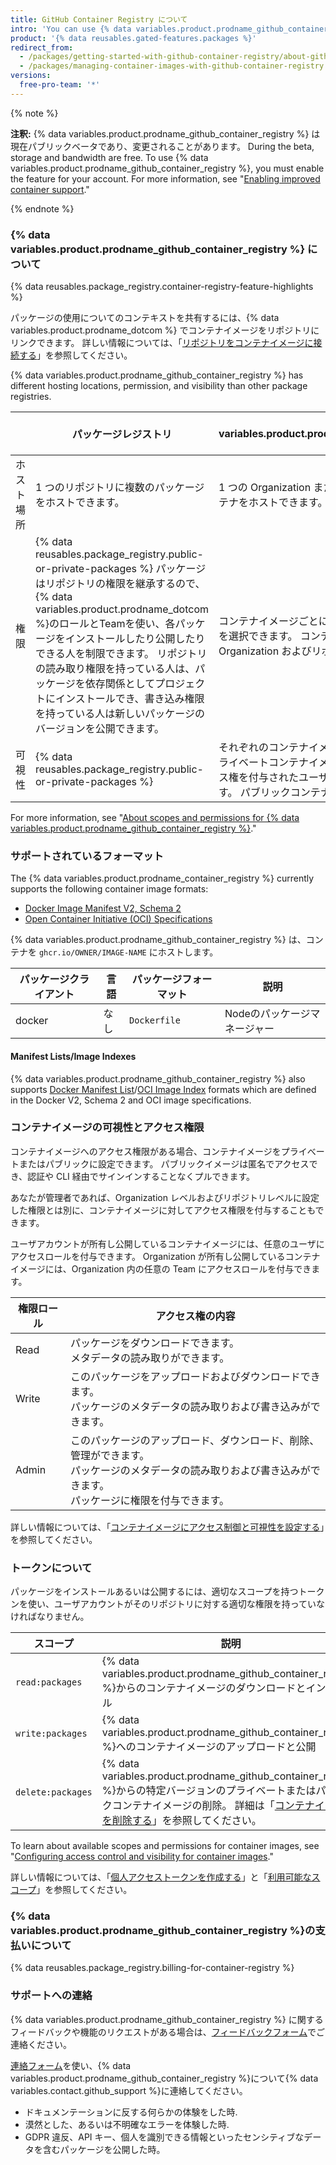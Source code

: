 ```yaml
---
title: GitHub Container Registry について
intro: 'You can use {% data variables.product.prodname_github_container_registry %} to seamlessly host and manage Docker container images in your organization or personal user account on {% data variables.product.prodname_dotcom %}. {% data variables.product.prodname_github_container_registry %} を利用すれば、パッケージを管理できるユーザやパッケージにアクセスできるユーザを、きめ細かく設定できます。'
product: '{% data reusables.gated-features.packages %}'
redirect_from:
  - /packages/getting-started-with-github-container-registry/about-github-container-registry
  - /packages/managing-container-images-with-github-container-registry
versions:
  free-pro-team: '*'
---
```


{% note %}

**注釈:** {% data variables.product.prodname_github_container_registry %} は現在パブリックベータであり、変更されることがあります。 During the beta, storage and bandwidth are free. To use {% data variables.product.prodname_github_container_registry %}, you must enable the feature for your account. For more information, see "[Enabling improved container support](/packages/guides/enabling-improved-container-support)."

{% endnote %}

### {% data variables.product.prodname_github_container_registry %} について

{% data reusables.package_registry.container-registry-feature-highlights %}

パッケージの使用についてのコンテキストを共有するには、{% data variables.product.prodname_dotcom %} でコンテナイメージをリポジトリにリンクできます。 詳しい情報については、「[リポジトリをコンテナイメージに接続する](/packages/guides/connecting-a-repository-to-a-container-image)」を参照してください。

{% data variables.product.prodname_github_container_registry %} has different hosting locations, permission, and visibility than other package registries.

|       | パッケージレジストリ                                                                                                                                                                                                                                                                 | {% data variables.product.prodname_github_container_registry %}
| ----- | -------------------------------------------------------------------------------------------------------------------------------------------------------------------------------------------------------------------------------------------------------------------------- | --------------------------------------------------------------------------------------- |
| ホスト場所 | 1 つのリポジトリに複数のパッケージをホストできます。                                                                                                                                                                                                                                                | 1 つの Organization またはユーザアカウントに複数のコンテナをホストできます。                                          |
| 権限    | {% data reusables.package_registry.public-or-private-packages %} パッケージはリポジトリの権限を継承するので、{% data variables.product.prodname_dotcom %}のロールとTeamを使い、各パッケージをインストールしたり公開したりできる人を制限できます。 リポジトリの読み取り権限を持っている人は、パッケージを依存関係としてプロジェクトにインストールでき、書き込み権限を持っている人は新しいパッケージのバージョンを公開できます。 | コンテナイメージごとに、他のユーザが持つアクセスレベルを選択できます。 コンテナイメージへのアクセス権限は、Organization およびリポジトリの権限とは別になります。 |
 可視性 | {% data reusables.package_registry.public-or-private-packages %} | それぞれのコンテナイメージに可視性を設定できます。 プライベートコンテナイメージは、Organization 内でアクセス権を付与されたユーザおよび Team のみに表示されます。 パブリックコンテナは誰でも表示できます。 | 匿名アクセス | 該当なし | パブリックコンテナイメージには匿名でアクセスできます。

For more information, see "[About scopes and permissions for {% data variables.product.prodname_github_container_registry %}](#about-scopes-and-permissions-for-github-container-registry)."

### サポートされているフォーマット

The {% data variables.product.prodname_container_registry %} currently supports the following container image formats:

* [Docker Image Manifest V2, Schema 2](https://docs.docker.com/registry/spec/manifest-v2-2/)
* [Open Container Initiative (OCI) Specifications](https://github.com/opencontainers/image-spec)

{% data variables.product.prodname_github_container_registry %} は、コンテナを `ghcr.io/OWNER/IMAGE-NAME` にホストします。

| パッケージクライアント | 言語 | パッケージフォーマット  | 説明               |
| ----------- | -- | ------------ | ---------------- |
| docker      | なし | `Dockerfile` | Nodeのパッケージマネージャー |


#### Manifest Lists/Image Indexes

{% data variables.product.prodname_github_container_registry %} also supports [Docker Manifest List](https://docs.docker.com/registry/spec/manifest-v2-2/#manifest-list)/[OCI Image Index](https://github.com/opencontainers/image-spec/blob/79b036d80240ae530a8de15e1d21c7ab9292c693/image-index.md) formats which are defined in the Docker V2, Schema 2 and OCI image specifications.

### コンテナイメージの可視性とアクセス権限

コンテナイメージへのアクセス権限がある場合、コンテナイメージをプライべートまたはパブリックに設定できます。 パブリックイメージは匿名でアクセスでき、認証や CLI 経由でサインインすることなくプルできます。

あなたが管理者であれば、Organization レベルおよびリポジトリレベルに設定した権限とは別に、コンテナイメージに対してアクセス権限を付与することもできます。

ユーザアカウントが所有し公開しているコンテナイメージには、任意のユーザにアクセスロールを付与できます。 Organization が所有し公開しているコンテナイメージには、Organization 内の任意の Team にアクセスロールを付与できます。

| 権限ロール | アクセス権の内容                                                                                             |
| ----- | ---------------------------------------------------------------------------------------------------- |
| Read  | パッケージをダウンロードできます。 <br>メタデータの読み取りができます。                                                         |
| Write | このパッケージをアップロードおよびダウンロードできます。 <br>パッケージのメタデータの読み取りおよび書き込みができます。                                 |
| Admin | このパッケージのアップロード、ダウンロード、削除、管理ができます。 <br>パッケージのメタデータの読み取りおよび書き込みができます。 <br>パッケージに権限を付与できます。 |

詳しい情報については、「[コンテナイメージにアクセス制御と可視性を設定する](/packages/guides/configuring-access-control-and-visibility-for-container-images)」を参照してください。

### トークンについて

パッケージをインストールあるいは公開するには、適切なスコープを持つトークンを使い、ユーザアカウントがそのリポジトリに対する適切な権限を持っていなければなりません。

| スコープ              | 説明                                                                                                                                                                                 |
| ----------------- | ---------------------------------------------------------------------------------------------------------------------------------------------------------------------------------- |
| `read:packages`   | {% data variables.product.prodname_github_container_registry %}からのコンテナイメージのダウンロードとインストール                                                                                         |
| `write:packages`  | {% data variables.product.prodname_github_container_registry %}へのコンテナイメージのアップロードと公開                                                                                              |
| `delete:packages` | {% data variables.product.prodname_github_container_registry %}からの特定バージョンのプライベートまたはパブリックコンテナイメージの削除。 詳細は「[コンテナイメージを削除する](/packages/guides/deleting-a-container-image)」を参照してください。 |

To learn about available scopes and permissions for container images, see "[Configuring access control and visibility for container images](/packages/guides/configuring-access-control-and-visibility-for-container-images)."

詳しい情報については、「[個人アクセストークンを作成する](/github/authenticating-to-github/creating-a-personal-access-token/)」と「[利用可能なスコープ](/apps/building-oauth-apps/understanding-scopes-for-oauth-apps/#available-scopes)」を参照してください。

### {% data variables.product.prodname_github_container_registry %}の支払いについて

{% data reusables.package_registry.billing-for-container-registry %}

### サポートへの連絡

{% data variables.product.prodname_github_container_registry %} に関するフィードバックや機能のリクエストがある場合は、[フィードバックフォーム](https://support.github.com/contact/feedback?contact%5Bcategory%5D=packages)でご連絡ください。

[連絡フォーム](https://support.github.com/contact?form%5Bsubject%5D=Re:%20GitHub%20Packages)を使い、{% data variables.product.prodname_github_container_registry %}について{% data variables.contact.github_support %}に連絡してください。

* ドキュメンテーションに反する何らかの体験をした時.
* 漠然とした、あるいは不明確なエラーを体験した時.
* GDPR 違反、API キー、個人を識別できる情報といったセンシティブなデータを含むパッケージを公開した時。
